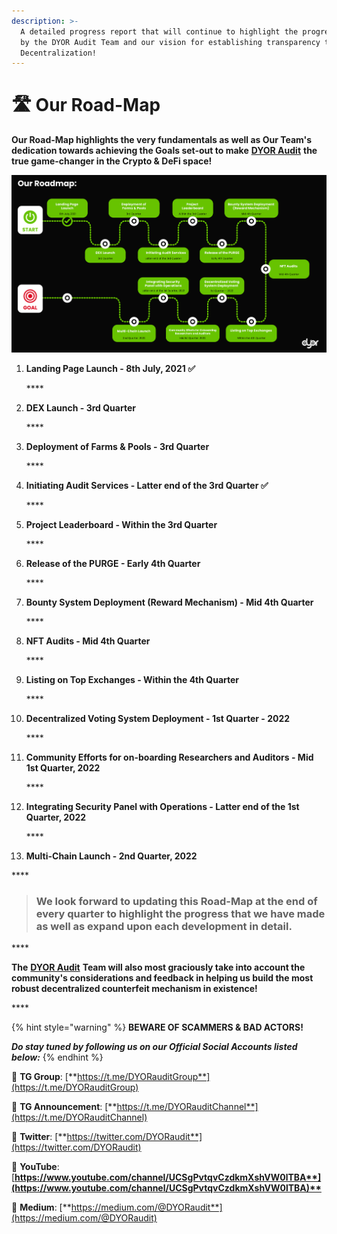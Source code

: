 ```yaml
---
description: >-
  A detailed progress report that will continue to highlight the progress made
  by the DYOR Audit Team and our vision for establishing transparency through
  Decentralization!
---
```


# 🛣️ Our Road-Map

**Our Road-Map highlights the very fundamentals as well as Our Team's dedication towards achieving the Goals set-out to make** [**DYOR Audit**](https://dyoraudit.com) **the true game-changer in the Crypto & DeFi space!**

![The DYOR Audit - Road Map](.gitbook/assets/dyor-audit-road-map-1-.jpg)

1. **Landing Page Launch - 8th July, 2021 ✅**

   \*\*\*\*

2. **DEX Launch - 3rd Quarter** 

   \*\*\*\*

3. **Deployment of Farms & Pools - 3rd Quarter** 

   \*\*\*\*

4. **Initiating Audit Services - Latter end of the 3rd Quarter ✅**

   \*\*\*\*

5. **Project Leaderboard - Within the 3rd Quarter** 

   \*\*\*\*

6. **Release of the PURGE - Early 4th Quarter**

   \*\*\*\*

7. **Bounty System Deployment \(Reward Mechanism\) - Mid 4th Quarter**

   \*\*\*\*

8. **NFT Audits - Mid 4th Quarter**

   \*\*\*\*

9. **Listing on Top Exchanges - Within the 4th Quarter**

   \*\*\*\*

10. **Decentralized Voting System Deployment - 1st Quarter - 2022**

    \*\*\*\*

11. **Community Efforts for on-boarding Researchers and Auditors - Mid 1st Quarter, 2022**

    \*\*\*\*

12. **Integrating Security Panel with Operations - Latter end of the 1st Quarter, 2022**

    \*\*\*\*

13. **Multi-Chain Launch - 2nd Quarter, 2022**

\*\*\*\*

> ### **We look forward to updating this Road-Map at the end of every quarter to highlight the progress that we have made as well as expand upon each development in detail.**

\*\*\*\*

**The** [**DYOR Audit**](https://dyoraudit.com) **Team will also most graciously take into account the community's considerations and feedback in helping us build the most robust decentralized counterfeit mechanism in existence!**

\*\*\*\*

{% hint style="warning" %}
**BEWARE OF SCAMMERS & BAD ACTORS!**

_**Do stay tuned by following us on our Official Social Accounts listed below:**_
{% endhint %}

📲 **TG Group**: [**https://t.me/DYORauditGroup**](https://t.me/DYORauditGroup)

📲 **TG Announcement**: [**https://t.me/DYORauditChannel**](https://t.me/DYORauditChannel)

📲 **Twitter**: [**https://twitter.com/DYORaudit**](https://twitter.com/DYORaudit)

📲 **YouTube**: [**https://www.youtube.com/channel/UCSgPvtqvCzdkmXshVW0lTBA**](https://www.youtube.com/channel/UCSgPvtqvCzdkmXshVW0lTBA)**​**

📲 **Medium**: [**https://medium.com/@DYORaudit**](https://medium.com/@DYORaudit)

